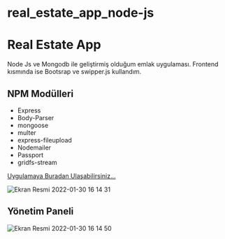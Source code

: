 # real_estate_app_node-js

<h1>Real Estate App</h1>

Node Js ve Mongodb ile geliştirmiş olduğum emlak uygulaması. Frontend kısmında ise Bootsrap ve swipper.js kullandım.

<h2>NPM Modülleri</h2>
<ul>
  <li>Express</li>
  <li>Body-Parser</li>
  <li>mongoose</li>
  <li>multer</li>
  <li>express-fileupload</li>
  <li>Nodemailer</li>
  <li>Passport</li>
  <li>gridfs-stream</li>

</ul>

<a href="https://emlak-uygulamasi.herokuapp.com/">Uygulamaya Buradan Ulaşabilirsiniz...</a>


![Ekran Resmi 2022-01-30 16 14 31](https://user-images.githubusercontent.com/47924611/151701242-dbda0589-961c-4b2f-899d-a0a96a1b25f0.png)

<h2>Yönetim Paneli</h2>

![Ekran Resmi 2022-01-30 16 14 50](https://user-images.githubusercontent.com/47924611/151701265-9023ee30-4974-4f6c-8f45-e883652bab7c.png)
